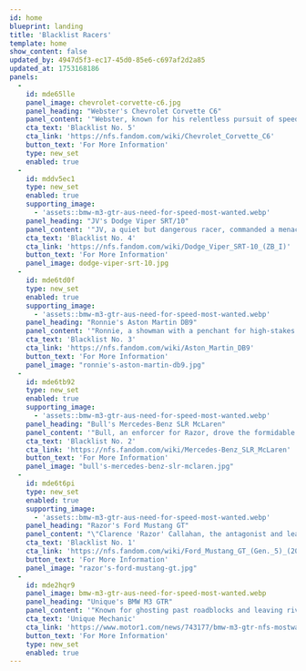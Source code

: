 ```yaml
---
id: home
blueprint: landing
title: 'Blacklist Racers'
template: home
show_content: false
updated_by: 4947d5f3-ec17-45d0-85e6-c697af2d2a85
updated_at: 1753168186
panels:
  -
    id: mde65lle
    panel_image: chevrolet-corvette-c6.jpg
    panel_heading: "Webster's Chevrolet Corvette C6"
    panel_content: '"Webster, known for his relentless pursuit of speed, drove a highly tuned Chevrolet Corvette C6. This powerful American muscle car was a formidable opponent, often seen tearing through Rockport City''s streets with its distinctive paint job and aggressive modifications. Defeating Webster was a crucial step towards challenging Razor and climbing the Blacklist ranks."'
    cta_text: 'Blacklist No. 5'
    cta_link: 'https://nfs.fandom.com/wiki/Chevrolet_Corvette_C6'
    button_text: 'For More Information'
    type: new_set
    enabled: true
  -
    id: mddv5ec1
    type: new_set
    enabled: true
    supporting_image:
      - 'assets::bmw-m3-gtr-aus-need-for-speed-most-wanted.webp'
    panel_heading: "JV's Dodge Viper SRT/10"
    panel_content: '"JV, a quiet but dangerous racer, commanded a menacing Dodge Viper SRT/10. Its raw power and intimidating presence made it a tough challenge. JV preferred tight, technical races where the Viper''s handling could be put to the test, pushing players to master their cornering skills to emerge victorious."'
    cta_text: 'Blacklist No. 4'
    cta_link: 'https://nfs.fandom.com/wiki/Dodge_Viper_SRT-10_(ZB_I)'
    button_text: 'For More Information'
    panel_image: dodge-viper-srt-10.jpg
  -
    id: mde6td0f
    type: new_set
    enabled: true
    supporting_image:
      - 'assets::bmw-m3-gtr-aus-need-for-speed-most-wanted.webp'
    panel_heading: "Ronnie's Aston Martin DB9"
    panel_content: '"Ronnie, a showman with a penchant for high-stakes races, piloted a sleek Aston Martin DB9. This luxurious grand tourer was surprisingly agile and fast, a testament to Ronnie''s tuning prowess. His challenges often involved speed traps and circuit races, where the DB9''s top-end performance shone."'
    cta_text: 'Blacklist No. 3'
    cta_link: 'https://nfs.fandom.com/wiki/Aston_Martin_DB9'
    button_text: 'For More Information'
    panel_image: "ronnie's-aston-martin-db9.jpg"
  -
    id: mde6tb92
    type: new_set
    enabled: true
    supporting_image:
      - 'assets::bmw-m3-gtr-aus-need-for-speed-most-wanted.webp'
    panel_heading: "Bull's Mercedes-Benz SLR McLaren"
    panel_content: '"Bull, an enforcer for Razor, drove the formidable Mercedes-Benz SLR McLaren. This supercar was a brute, combining German engineering with raw power. Bull''s races were intense, often involving pursuits where the SLR''s speed and durability made it a significant threat, requiring precision and strategy to overcome."'
    cta_text: 'Blacklist No. 2'
    cta_link: 'https://nfs.fandom.com/wiki/Mercedes-Benz_SLR_McLaren'
    button_text: 'For More Information'
    panel_image: "bull's-mercedes-benz-slr-mclaren.jpg"
  -
    id: mde6t6pi
    type: new_set
    enabled: true
    supporting_image:
      - 'assets::bmw-m3-gtr-aus-need-for-speed-most-wanted.webp'
    panel_heading: "Razor's Ford Mustang GT"
    panel_content: "\"Clarence 'Razor' Callahan, the antagonist and leader of the Blacklist, drove the player's stolen and heavily modified BMW M3 GTR, which he crashed and converted into a Ford Mustang GT after the initial impound. His final challenge is the culmination of the game, a test of all skills learned, as players battle to reclaim their stolen ultimate ride and become the most wanted.\""
    cta_text: 'Blacklist No. 1'
    cta_link: 'https://nfs.fandom.com/wiki/Ford_Mustang_GT_(Gen._5)_(2005)'
    button_text: 'For More Information'
    panel_image: "razor's-ford-mustang-gt.jpg"
  -
    id: mde2hqr9
    panel_image: bmw-m3-gtr-aus-need-for-speed-most-wanted.webp
    panel_heading: "Unique's BMW M3 GTR"
    panel_content: '"Known for ghosting past roadblocks and leaving rival racers in a cloud of dust, Apex isn''t just about speed – it''s about precision. Hailing from Pondicherry, this driver quickly made a name for defying the odds and dismantling the Blacklist one challenge at a time. The BMW M3 GTR is tuned for maximum agility and blistering acceleration, making it a force to be reckoned with on any street."'
    cta_text: 'Unique Mechanic'
    cta_link: 'https://www.motor1.com/news/743177/bmw-m3-gtr-nfs-mostwanted'
    button_text: 'For More Information'
    type: new_set
    enabled: true
---
```


